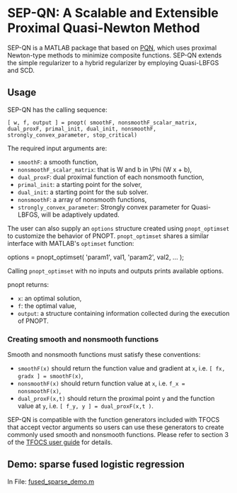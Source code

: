# SEP-QN: A Scalable and Extensible Proximal Quasi-Newton Method

SEP-QN is a MATLAB package that based on [PQN](https://github.com/yuekai/pnopt), which uses proximal Newton-type methods to minimize composite functions. SEP-QN extends the simple 
regularizer to a hybrid regularizer by employing Quasi-LBFGS and SCD.

## Usage

SEP-QN has the calling sequence:

    [ w, f, output ] = pnopt( smoothF, nonsmoothF_scalar_matrix, dual_proxF, primal_init, dual_init, nonsmoothF, strongly_convex_parameter, stop_critical)

The required input arguments are:
* `smoothF`: a smooth function,
* `nonsmoothF_scalar_matrix`: that is W and b in \Phi (W x + b),
* `dual_proxF`: dual proximal function of each nonsmooth function,
* `primal_init`:  a starting point for the solver,
* `dual_init`: a starting point for the sub solver.
* `nonsmoothF`: a array of nonsmooth functions,
* `strongly_convex_parameter`: Strongly convex parameter for Quasi-LBFGS, will be adaptively updated.

The user can also supply an `options` structure created using `pnopt_optimset` to customize the behavior of PNOPT. `pnopt_optimset` shares a similar interface with MATLAB's `optimset` function:

  options = pnopt_optimset( 'param1', val1, 'param2', val2, ... );

Calling `pnopt_optimset` with no inputs and outputs prints available options.

pnopt returns:
* `x`: an optimal solution,
* `f`: the optimal value,
* `output`: a structure containing information collected during the execution of PNOPT.

### Creating smooth and nonsmooth functions

Smooth and nonsmooth functions must satisfy these conventions:

* `smoothF(x)` should return the function value and gradient at `x`, i.e. `[ fx, gradx ] = smoothF(x)`,
* `nonsmoothF(x)` should return function value at `x`, i.e. `f_x = nonsmoothF(x)`,
* `dual_proxF(x,t)` should return the proximal point `y` and the function value at `y`, i.e. `[ f_y, y ] = dual_proxF(x,t )`.

SEP-QN is compatible with the function generators included with TFOCS that accept vector arguments so users can use these generators to create commonly used smooth and nonsmooth functions.
Please refer to section 3 of the [TFOCS user guide](https://github.com/cvxr/TFOCS/raw/master/userguide.pdf) for details.

## Demo: sparse fused logistic regression

In File: [fused_sparse_demo.m](https://github.com/NewtonOptimization/SEP-QN/blob/master/fused_sparse_demo.m)

